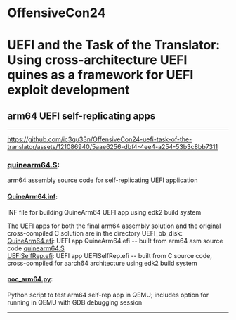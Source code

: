 # OffensiveCon24       
# UEFI and the Task of the Translator: Using cross-architecture UEFI quines as a framework for UEFI exploit development       
## arm64 UEFI self-replicating apps
     
--- 

https://github.com/ic3qu33n/OffensiveCon24-uefi-task-of-the-translator/assets/121086940/5aae6256-dbf4-4ee4-a254-53b3c8bb7311


### [quinearm64.S](arm64-uefi-quine/quinearm64.S):     
arm64 assembly source code for self-replicating UEFI application           
#### [QuineArm64.inf](arm64-uefi-quine/QuineArm64.inf):     
INF file for building QuineArm64 UEFI app using edk2 build system      
      
The UEFI apps for both the final arm64 assembly solution and the original cross-compiled C solution are in the directory UEFI_bb_disk:       
[QuineArm64.efi](UEFI_bb_disk/QuineArm64.efi): UEFI app QuineArm64.efi -- built from arm64 asm source code [quinearm64.S](arm64-uefi-quine/quinearm64.S)      
[UEFISelfRep.efi](UEFI_bb_disk/UEFISelfRep.efi): UEFI app UEFISelfRep.efi -- built from C source code, cross-compiled for aarch64 architecture using edk2 build system      
      
#### [poc_arm64.py](poc_arm64.py):   
Python script to test arm64 self-rep app in QEMU; includes option for running in QEMU with GDB debugging session      

---

